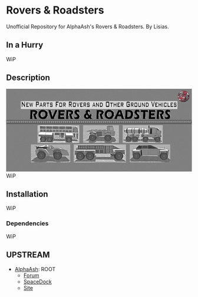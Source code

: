 # Rovers & Roadsters

Unofficial Repository for AlphaAsh's Rovers & Roadsters. By Lisias.

## In a Hurry

WiP


## Description

![](./Docs/webrr.jpg)
WiP


## Installation

WiP

### Dependencies

WiP

## UPSTREAM

* [AlphaAsh](https://forum.kerbalspaceprogram.com/index.php?/profile/105348-alphaash/): ROOT
	+ [Forum](https://forum.kerbalspaceprogram.com/index.php?/topic/78981-112-rovers-roadsters-v072/)
	+ [SpaceDock](https://spacedock.info/mod/118/Rovers%20%26%20Roadsters) 
	+ [Site](http://kerbinside.com)
